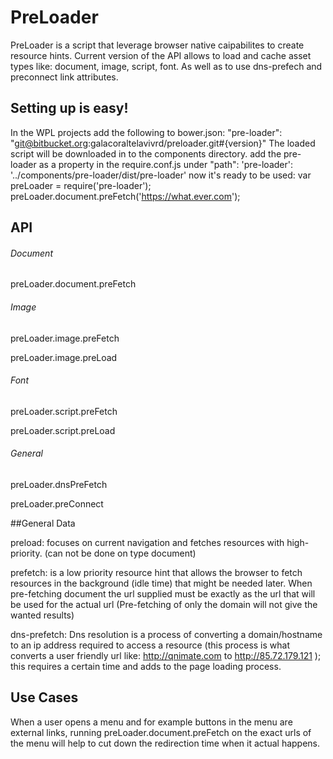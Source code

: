 # PreLoader

PreLoader is a script that leverage browser native caipabilites to create resource hints.
Current version of the API allows to load and cache asset types like: document, image, script, font.
As well as to use dns-prefech and preconnect link attributes.

## Setting up is easy!

In the WPL projects add the following to bower.json:
"pre-loader": "git@bitbucket.org:galacoraltelavivrd/preloader.git#{version}"
The loaded script will be downloaded in to the components directory.
add the pre-loader as a property in the require.conf.js under "path":
'pre-loader': '../components/pre-loader/dist/pre-loader'
now it's ready to be used:
var preLoader = require('pre-loader');
preLoader.document.preFetch('https://what.ever.com');

## API

###### Document

preLoader.document.preFetch

###### Image

preLoader.image.preFetch

preLoader.image.preLoad

###### Font

preLoader.script.preFetch

preLoader.script.preLoad

###### General

preLoader.dnsPreFetch

preLoader.preConnect

##General Data

preload: focuses on current navigation and fetches resources with high-priority. (can not be done on type document)

prefetch: is a low priority resource hint that allows the browser to fetch resources in the background
(idle time) that might be needed later.
When pre-fetching document the url supplied must be exactly as the url that will be used for the actual url
(Pre-fetching of only the domain will not give the wanted results)

dns-prefetch: Dns resolution is a process of converting a domain/hostname to an ip address required to access
a resource (this process is what converts a user friendly url like: http://qnimate.com to http://85.72.179.121 );
this requires a certain time and adds to the page loading process.

## Use Cases

When a user opens a menu and for example buttons in the menu are external links, running preLoader.document.preFetch on the
exact urls of the menu will help to cut down the redirection time when it actual happens.



